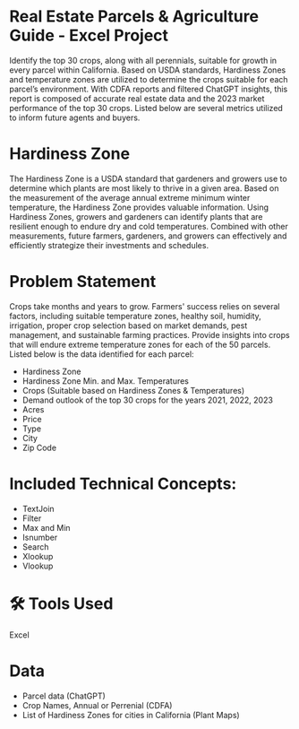 # Real Estate Parcels & Agriculture Guide - Excel Project
Identify the top 30 crops, along with all perennials, suitable for growth in every parcel within California. Based on USDA standards, Hardiness Zones and temperature zones are utilized to determine the crops suitable for each parcel’s environment. With CDFA reports and filtered ChatGPT insights, this report is composed of accurate real estate data and the 2023 market performance of the top 30 crops. Listed below are several metrics utilized to inform future agents and buyers.

# Hardiness Zone
The Hardiness Zone is a USDA standard that gardeners and growers use to determine which plants are most likely to thrive in a given area. Based on the measurement of the average annual extreme minimum winter temperature, the Hardiness Zone provides valuable information. Using Hardiness Zones, growers and gardeners can identify plants that are resilient enough to endure dry and cold temperatures. Combined with other measurements, future farmers, gardeners, and growers can effectively and efficiently strategize their investments and schedules.

# Problem Statement
Crops take months and years to grow. Farmers' success relies on several factors, including suitable temperature zones, healthy soil, humidity, irrigation, proper crop selection based on market demands, pest management, and sustainable farming practices. Provide insights into crops that will endure extreme temperature zones for each of the 50 parcels. Listed below is the data identified for each parcel:

- Hardiness Zone
- Hardiness Zone Min. and Max. Temperatures
- Crops (Suitable based on Hardiness Zones & Temperatures)
- Demand outlook of the top 30 crops for the years 2021, 2022, 2023
- Acres
- Price	
- Type	
- City	
- Zip Code 

# Included Technical Concepts:
- TextJoin
- Filter
- Max and Min
- Isnumber
- Search
- Xlookup
- Vlookup

# 🛠 Tools Used
Excel

# Data
- Parcel data (ChatGPT)
- Crop Names, Annual or Perrenial (CDFA)
- List of Hardiness Zones for cities in California (Plant Maps)
